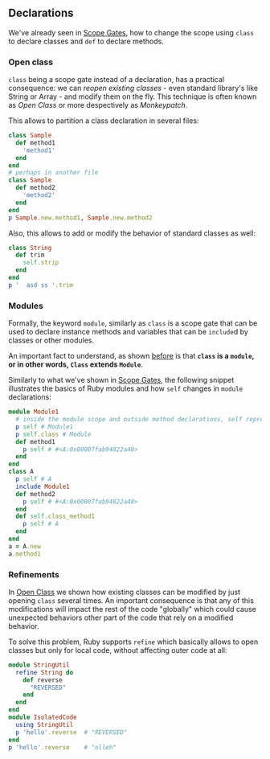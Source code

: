 
## Declarations

We've already seen in [Scope Gates](#scope-gates), how to change the scope using `class` to declare classes and `def` to declare methods.

### Open class

`class` being a scope gate instead of a declaration, has a practical consequence: we can *reopen existing classes* - even standard library's like String or Array - and modify them on the fly. This technique is often known as *Open Class* or more despectively as *Monkeypatch*.

This allows to partition a class declaration in several files:

```rb
class Sample
  def method1
    'method1'
  end
end
# perhaps in another file
class Sample 
  def method2
    'method2'
  end
end
p Sample.new.method1, Sample.new.method2
```

Also, this allows to add or modify the behavior of standard classes as well:

```rb
class String
  def trim
    self.strip
  end
end
p '  asd ss '.trim
```

### Modules

<!-- TODO: Class is a Module  Class < Module < BaseObject. TODO: snippet -->


<!-- modules can be explicitly `include`d in other classes to augment their instance methods, and instance variables. On this regard, one can think of modules as an alternative to inheritance that supports multiple inheritance or in other words, as a syntax to declare the "composition" part in "composition vs inheritance" discussions (TODO link).  -->


<!-- module declaration -->

<!-- The keyword `module` can be used to change the scope to a `class` with the only difference that instead of common class inheritance where the parent class is declared, a `module` is `include`d explicitly by any class. Since a class can `include` several modules, this provides with an alternative to class inheritance when multiple inheritance is needed. This somewhat remembers JavaScript object mixin. 
 -->

Formally, the keyword `module`, similarly as `class` is a scope gate that can be used to declare instance methods and variables that can be `include`d by classes or other modules. 

An important fact to understand, as shown [before](#the-ruby-class-hierarchy) is that **`class` is a `module`, or in other words, `Class` extends `Module`**.
<!-- by the following is that **classes are modules** -->

Similarly to what we've shown in [Scope Gates](#scope-gates), the following snippet illustrates the basics of Ruby modules and how `self` changes in `module` declarations:

```rb
module Module1
  # inside the module scope and outside method declarations, self represent the module 
  p self # Module1
  p self.class # Module
  def method1
    p self # #<A:0x00007fab94822a48>
  end
end
class A
  p self # A
  include Module1
  def method2
    p self # #<A:0x00007fab94822a48>
  end
  def self.class_method1
    p self # A
  end
end
a = A.new
a.method1
```

<!-- TODO: how to declare instance variables or class method from module ?  -->

### Refinements

In [Open Class](open-class) we shown how existing classes can be modified by just opening `class` several times. An important consequence is that any of this modifications will impact the rest of the code "globally" which could cause unexpected behaviors other part of the code that rely on a modified behavior. 

To solve this problem, Ruby supports `refine` which basically allows to open classes but only for local code, without affecting outer code at all:

```rb
module StringUtil
  refine String do
    def reverse
      "REVERSED"
    end
  end
end
module IsolatedCode
  using StringUtil
  p 'hello'.reverse  # "REVERSED"
end
p 'hello'.reverse    # "olleh"
```

